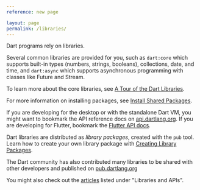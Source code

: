 ```yaml
---
reference: new page

layout: page
permalink: /libraries/
---
```


Dart programs rely on libraries.

Several common libraries are provided for you, such as
`dart:core` which supports built-in types (numbers, strings, booleans),
collections, date, and time, and `dart:async` which supports
asynchronous programming with classes like Future and Stream.

To learn more about the core libraries, see
[A Tour of the Dart Libraries](library-tour).

For more information on installing packages, see
[Install Shared Packages](/tutorials/shared-pkgs).

If you are developing for the desktop or with the standalone Dart VM,
you might want to bookmark the API reference docs on
[api.dartlang.org](https://api.dartlang.org).
If you are developing for Flutter, bookmark the
[Flutter API docs](http://docs.flutter.io/).

Dart libraries are distributed as _library packages_,
created with the `pub` tool.
Learn how to create your own library package with
[Creating Library Packages](create-library-packages).

The Dart community has also contributed many libraries to be shared
with other developers and published on
[pub.dartlang.org](https://pub.dartlang.org/)

You might also check out the [articles](/articles) listed under
"Libraries and APIs".

